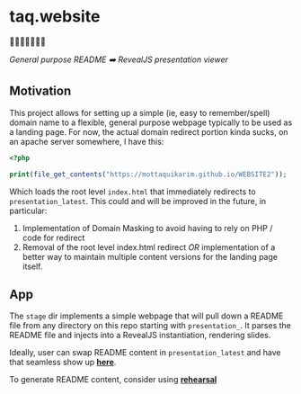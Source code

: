 # taq.website
🎉🎈🎂🍾🎊🍻💃

*General purpose README ➡️ RevealJS presentation viewer*

## Motivation

This project allows for setting up a simple (ie, easy to remember/spell) domain name to a flexible, general purpose webpage typically to be used as a landing page. For now, the actual domain redirect portion kinda sucks, on an apache server somewhere, I have this:

```php
<?php

print(file_get_contents("https://mottaquikarim.github.io/WEBSITE2"));
```

Which loads the root level `index.html` that immediately redirects to `presentation_latest`. This could and will be improved in the future, in particular:

1. Implementation of Domain Masking to avoid having to rely on PHP / code for redirect
2. Removal of the root level index.html redirect *OR* implementation of a better way to maintain multiple content versions for the landing page itself.

## App

The `stage` dir implements a simple webpage that will pull down a README file from any directory on this repo starting with `presentation_`. It parses the README file and injects into a RevealJS instantiation, rendering slides.

Ideally, user can swap README content in `presentation_latest` and have that seamless show up **[here](https://mottaquikarim.github.io/WEBSITE2/stage/index.html?p=latest#/)**.

To generate README content, consider using **[rehearsal](https://mottaquikarim.github.io//public/index.html)**
